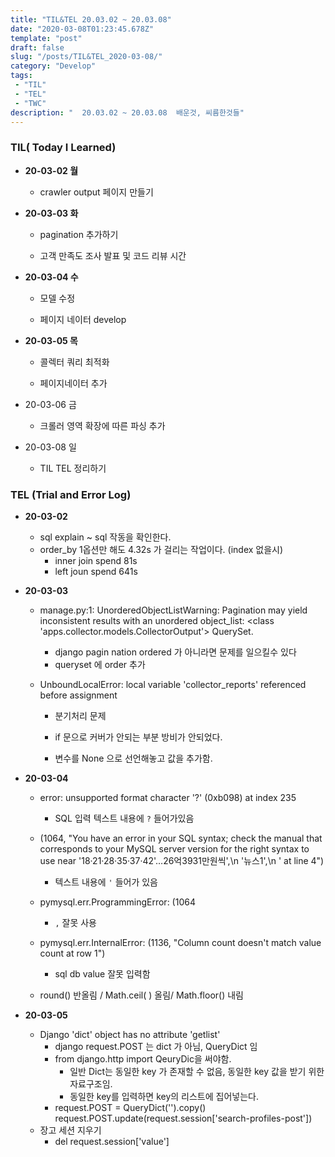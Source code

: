 ```yaml
---
title: "TIL&TEL 20.03.02 ~ 20.03.08"
date: "2020-03-08T01:23:45.678Z"
template: "post"
draft: false
slug: "/posts/TIL&TEL_2020-03-08/"
category: "Develop"
tags:
 - "TIL"
 - "TEL"
 - "TWC"
description: "  20.03.02 ~ 20.03.08  배운것, 씨름한것들"
---
```


### TIL( Today I Learned)

- **20-03-02 월**

  - crawler output 페이지 만들기

    

- **20-03-03 화**

  - pagination 추가하기

  - 고객 만족도 조사 발표 및 코드 리뷰 시간

    

- **20-03-04 수**

  - 모델 수정

  - 페이지 네이터 develop

    

- **20-03-05 목**

  - 콜렉터 쿼리 최적화

  - 페이지네이터 추가

    

- 20-03-06 금

  - 크롤러 영역 확장에 따른 파싱 추가

    

- 20-03-08 일

  - TIL TEL 정리하기

    

### TEL (Trial and Error Log)

- **20-03-02**

  - sql explain ~ sql 작동을 확인한다.
  - order_by 1옵션만 해도 4.32s 가 걸리는 작업이다. (index 없을시)
    - inner join spend 81s 
    - left joun spend 641s 

- **20-03-03**

  - manage.py:1: UnorderedObjectListWarning: Pagination may yield inconsistent results with an unordered object_list: <class 'apps.collector.models.CollectorOutput'> QuerySet.

    - django pagin nation ordered 가 아니라면 문제를 일으킬수 있다
    - queryset 에 order 추가

  - UnboundLocalError: local variable 'collector_reports' referenced before assignment

    - 분기처리 문제

    - if 문으로 커버가 안되는 부분 방비가 안되었다.

    - 변수를 None 으로 선언해놓고 값을 추가함.

      

- **20-03-04**

  - error: unsupported format character '?' (0xb098) at index 235

    - SQL 입력 텍스트 내용에 `?` 들어가있음 

  - (1064, "You have an error in your SQL syntax; check the manual that corresponds to your MySQL server version for the right syntax to use near '18·21·28·35·37·42'…26억3931만원씩',\n '뉴스1',\n ' at line 4")

    - 텍스트 내용에 `'` 들어가 있음

  - pymysql.err.ProgrammingError: (1064

    - `,`  잘못 사용 

  - pymysql.err.InternalError: (1136, "Column count doesn't match value count at row 1")

    - sql db value 잘못 입력함

  - round() 반올림 / Math.ceil( ) 올림/ Math.floor() 내림 

    

- **20-03-05**

  - Django 'dict' object has no attribute 'getlist'
    - django request.POST 는 dict 가 아님, QueryDict 임 
    - from django.http import QeuryDic을 써야함.
      - 일반 Dict는 동일한 key 가 존재할 수 없음, 동일한 key 값을 받기 위한 자료구조임. 
      - 동일한 key를 입력하면 key의 리스트에 집어넣는다.
    - request.POST = QueryDict('').copy() request.POST.update(request.session['search-profiles-post'])
  - 장고 세션 지우기
    - del request.session['value']
